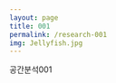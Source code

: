 ```yaml
---
layout: page
title: 001
permalink: /research-001
img: Jellyfish.jpg
---
```


<div class="area-summary" markdown="1">
공간분석001
</div>

